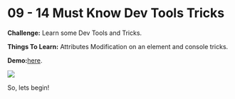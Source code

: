 # 09 - 14 Must Know Dev Tools Tricks

**Challenge:** Learn some Dev Tools and Tricks.

**Things To Learn:** Attributes Modification on an element and console tricks.

**Demo:**[here](https://tjgillweb.github.io/JavaScript30/09%20-%20Dev%20Tools%20Tricks/).

![](images/dev-tools-screenshot.png)

So, lets begin!
